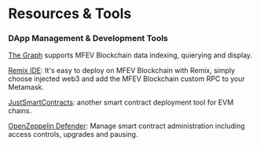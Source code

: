 # Resources & Tools

### DApp Management & Development Tools

[The Graph](https://thegraph.com) supports MFEV Blockchain data indexing, quierying and display.

[Remix IDE](https://remix-project.org/): It's easy to deploy on MFEV Blockchain with Remix, simply choose injected web3 and add the MFEV Blockchain custom RPC to your Metamask.

[JustSmartContracts](https://justsmartcontracts.dev/): another smart contract deployment tool for EVM chains.&#x20;

[OpenZeppelin Defender](https://defender.openzeppelin.com): Manage smart contract administration including access controls, upgrades and pausing.
